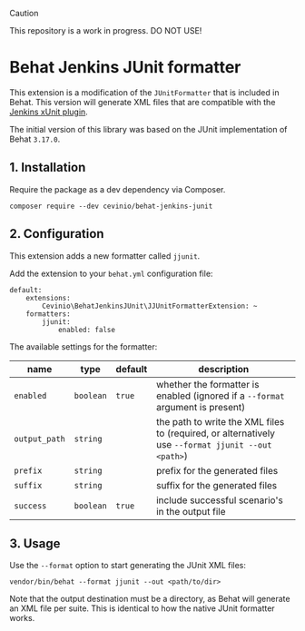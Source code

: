 > [!CAUTION]
> This repository is a work in progress. DO NOT USE!

# Behat Jenkins JUnit formatter

This extension is a modification of the `JUnitFormatter` that is included in Behat.
This version will generate XML files that are compatible with the [Jenkins xUnit plugin](https://plugins.jenkins.io/xunit/).

The initial version of this library was based on the JUnit implementation of Behat `3.17.0`.

## 1. Installation

Require the package as a dev dependency via Composer.

```
composer require --dev cevinio/behat-jenkins-junit
```

## 2. Configuration

This extension adds a new formatter called `jjunit`.

Add the extension to your `behat.yml` configuration file:

```
default:
    extensions:
        Cevinio\BehatJenkinsJUnit\JJUnitFormatterExtension: ~
    formatters:
        jjunit:
            enabled: false
```

The available settings for the formatter:

| **name**      | **type**  | **default** | **description**                                                                                    |
|---------------|-----------|-------------|----------------------------------------------------------------------------------------------------|
| `enabled`     | `boolean` | `true`      | whether the formatter is enabled (ignored if a `--format` argument is present)                     |
| `output_path` | `string`  |             | the path to write the XML files to (required, or alternatively use `--format jjunit --out <path>`) |
| `prefix`      | `string`  |             | prefix for the generated files                                                                     |
| `suffix`      | `string`  |             | suffix for the generated files                                                                     |
| `success`     | `boolean` | `true`      | include successful scenario's in the output file                                                   |

## 3. Usage

Use the `--format` option to start generating the JUnit XML files:
```
vendor/bin/behat --format jjunit --out <path/to/dir>
```

Note that the output destination must be a directory, as Behat will generate an XML file per suite.
This is identical to how the native JUnit formatter works.
